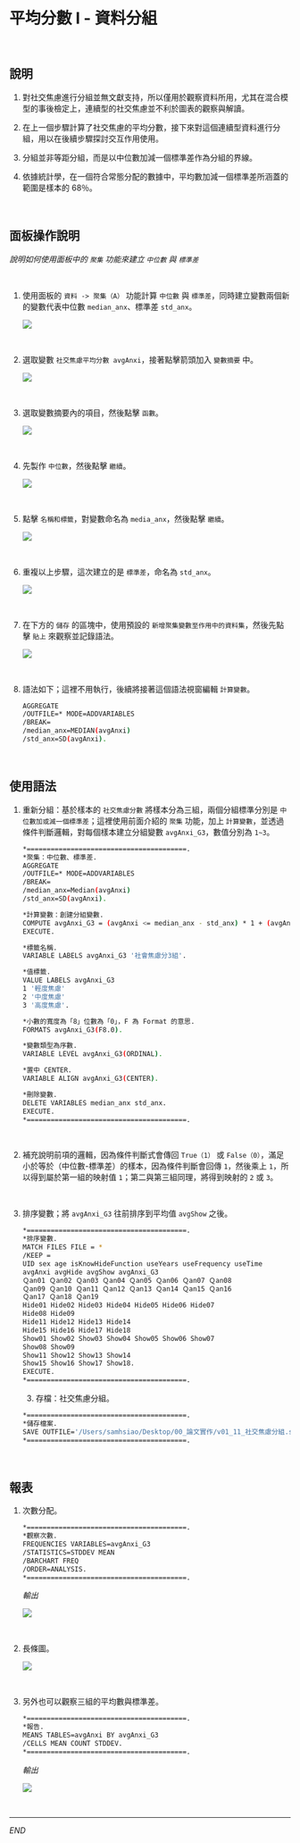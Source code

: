 # 平均分數 I - 資料分組

<br>

## 說明

1. 對社交焦慮進行分組並無文獻支持，所以僅用於觀察資料所用，尤其在混合模型的事後檢定上，連續型的社交焦慮並不利於圖表的觀察與解讀。

2. 在上一個步驟計算了社交焦慮的平均分數，接下來對這個連續型資料進行分組，用以在後續步驟探討交互作用使用。

3. 分組並非等距分組，而是以中位數加減一個標準差作為分組的界線。

4. 依據統計學，在一個符合常態分配的數據中，平均數加減一個標準差所涵蓋的範圍是樣本的 68％。

<br>

## 面板操作說明

_說明如何使用面板中的 `聚集` 功能來建立 `中位數` 與 `標準差`_

<br>

1. 使用面板的 `資料 -> 聚集（A）` 功能計算 `中位數` 與 `標準差`，同時建立變數兩個新的變數代表中位數 `median_anx`、標準差 `std_anx`。

    ![](images/img_07.png)

<br>

2. 選取變數 `社交焦慮平均分數 avgAnxi`，接著點擊箭頭加入 `變數摘要` 中。

    ![](images/img_11.png)

<br>

3. 選取變數摘要內的項目，然後點擊 `函數`。

    ![](images/img_12.png)

<br>

4. 先製作 `中位數`，然後點擊 `繼續`。 

    ![](images/img_13.png)

<br>

5. 點擊 `名稱和標籤`，對變數命名為 `media_anx`，然後點擊 `繼續`。

    ![](images/img_14.png)

<br>

6. 重複以上步驟，這次建立的是 `標準差`，命名為 `std_anx`。

    ![](images/img_15.png)

<br>

7. 在下方的 `儲存` 的區塊中，使用預設的 `新增聚集變數至作用中的資料集`，然後先點擊 `貼上` 來觀察並記錄語法。

    ![](images/img_16.png)

<br>

8. 語法如下；這裡不用執行，後續將接著這個語法視窗編輯 `計算變數`。

    ```bash
    AGGREGATE
    /OUTFILE=* MODE=ADDVARIABLES
    /BREAK=
    /median_anx=MEDIAN(avgAnxi) 
    /std_anx=SD(avgAnxi).
    ```

<br>

## 使用語法

1. 重新分組：基於樣本的 `社交焦慮分數` 將樣本分為三組，兩個分組標準分別是 `中位數加或減一個標準差`；這裡使用前面介紹的 `聚集` 功能，加上 `計算變數`，並透過條件判斷邏輯，對每個樣本建立分組變數 `avgAnxi_G3`，數值分別為 `1~3`。

    ```bash
    *========================================.
    *聚集：中位數、標準差.
    AGGREGATE
    /OUTFILE=* MODE=ADDVARIABLES
    /BREAK=
    /median_anx=Median(avgAnxi)
    /std_anx=SD(avgAnxi).

    *計算變數：創建分組變數.
    COMPUTE avgAnxi_G3 = (avgAnxi <= median_anx - std_anx) * 1 + (avgAnxi > median_anx - std_anx & avgAnxi < median_anx + std_anx) * 2 + (avgAnxi >= median_anx + std_anx) * 3.
    EXECUTE.

    *標籤名稱.
    VARIABLE LABELS avgAnxi_G3 '社會焦慮分3組'.

    *值標籤.
    VALUE LABELS avgAnxi_G3 
    1 '輕度焦慮'
    2 '中度焦慮'
    3 '高度焦慮'.

    *小數的寬度為「8」位數為「0」，F 為 Format 的意思.
    FORMATS avgAnxi_G3(F8.0).

    *變數類型為序數.
    VARIABLE LEVEL avgAnxi_G3(ORDINAL).

    *置中 CENTER.
    VARIABLE ALIGN avgAnxi_G3(CENTER).

    *刪除變數.
    DELETE VARIABLES median_anx std_anx.
    EXECUTE.
    *========================================.
    ```

<br>

2. 補充說明前項的邏輯，因為條件判斷式會傳回 `True（1）` 或 `False（0）`，滿足小於等於（中位數-標準差）的樣本，因為條件判斷會回傳 `1`，然後乘上 `1`，所以得到屬於第一組的映射值 `1`；第二與第三組同理，將得到映射的 `2` 或 `3`。

<br>

3. 排序變數；將 `avgAnxi_G3` 往前排序到平均值 `avgShow` 之後。

    ```bash
    *========================================.
    *排序變數.
    MATCH FILES FILE = *
    /KEEP = 
    UID sex age isKnowHideFunction useYears useFrequency useTime 
    avgAnxi avgHide avgShow avgAnxi_G3 
    Ｑan01 Ｑan02 Ｑan03 Ｑan04 Ｑan05 Ｑan06 Ｑan07 Ｑan08 
    Ｑan09 Ｑan10 Ｑan11 Ｑan12 Ｑan13 Ｑan14 Ｑan15 Ｑan16 
    Ｑan17 Ｑan18 Ｑan19 
    Hide01 Hide02 Hide03 Hide04 Hide05 Hide06 Hide07 
    Hide08 Hide09 
    Hide11 Hide12 Hide13 Hide14 
    Hide15 Hide16 Hide17 Hide18 
    Show01 Show02 Show03 Show04 Show05 Show06 Show07 
    Show08 Show09 
    Show11 Show12 Show13 Show14 
    Show15 Show16 Show17 Show18.
    EXECUTE.
    *========================================.
    ```


    3. 存檔：社交焦慮分組。

    ```bash
    *========================================.
    *儲存檔案.
    SAVE OUTFILE='/Users/samhsiao/Desktop/00_論文實作/v01_11_社交焦慮分組.sav'.
    *========================================.
    ```

<br>

## 報表

1. 次數分配。

    ```bash
    *========================================.
    *觀察次數.
    FREQUENCIES VARIABLES=avgAnxi_G3
    /STATISTICS=STDDEV MEAN
    /BARCHART FREQ
    /ORDER=ANALYSIS.
    *========================================.
    ```

    _輸出_

    ![](images/img_08.png)

<br>

2. 長條圖。

    ![](images/img_09.png)

<br>

3. 另外也可以觀察三組的平均數與標準差。

    ```bash
    *========================================.
    *報告.
    MEANS TABLES=avgAnxi BY avgAnxi_G3
    /CELLS MEAN COUNT STDDEV.
    *========================================.
    ```

    _輸出_

    ![](images/img_10.png)

<br>

___

_END_